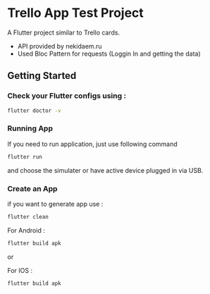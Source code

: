 # Trello App Test Project

A Flutter project similar to Trello cards.

- API provided by nekidaem.ru
- Used Bloc Pattern for requests (Loggin In and getting the data)


## Getting Started

### Check your Flutter configs using :

```bash
flutter doctor -v
```

### Running App

If you need to run application, just use following command

```bash
flutter run
```
and choose the simulater or have active device plugged in via USB.

### Create an App

if you want to generate app use :

```bash
flutter clean
```

For Android :

```bash
flutter build apk
```
or

For IOS : 

```bash
flutter build apk
```

